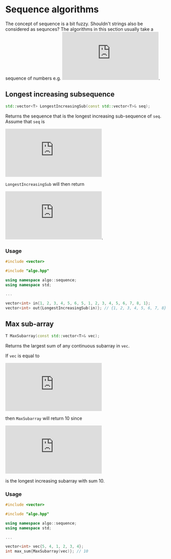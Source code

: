 Sequence algorithms
=======

The concept of sequence is a bit fuzzy. Shouldn't strings also be considered as sequnces? The algorithms in this section 
usually take a sequence of numbers e.g. ![2](https://private.codecogs.com/gif.latex?%5Csmall%20%5Cleft%20%5C%7B1%2C%202%20%2C3%2C%20%5Cdots%20%5Cright%20%5C%7D). 

## Longest increasing subsequence

```cpp
std::vector<T> LongestIncreasingSub(const std::vector<T>& seq);
```

Returns the sequence that is the longest increasing sub-sequence of `seq`. Assume that `seq` is 

![e](https://private.codecogs.com/gif.latex?%5Clarge%20%5Cleft%20%5C%7B2%2C3%2C%201%2C%202%20%2C3%2C4%20%2C3%2C2%20%5Cright%20%5C%7D)

`LongestIncreasingSub` will then return

![e](https://private.codecogs.com/gif.latex?%5Clarge%20%5Cleft%20%5C%7B1%2C%202%20%2C3%2C%204%20%5Cright%20%5C%7D).

### Usage
```cpp
#include <vector>

#include "algo.hpp"

using namespace algo::sequence;
using namespace std;

...

vector<int> in{1, 2, 3, 4, 5, 6, 5, 1, 2, 3, 4, 5, 6, 7, 8, 1};
vector<int> out{LongestIncreasingSub(in)}; // {1, 2, 3, 4, 5, 6, 7, 8}
```

## Max sub-array
```cpp
T MaxSubarray(const std::vector<T>& vec);
```
Returns the largest sum of any continuous subarray in `vec`.

If `vec` is equal to

![e](https://private.codecogs.com/gif.latex?%5Clarge%20%5Cleft%20%5C%7B5%2C%204%2C%201%2C%202%2C%203%2C%204%20%5Cright%20%5C%7D)

then `MaxSubarray` will return 10 since

![e](https://private.codecogs.com/gif.latex?%5Clarge%20%5Cleft%20%5C%7B1%2C%202%2C%203%2C%204%20%5Cright%20%5C%7D)

is the longest increasing subarray with sum 10.

### Usage
```cpp
#include <vector>

#include "algo.hpp"

using namespace algo::sequence;
using namespace std;

...

vector<int> vec{5, 4, 1, 2, 3, 4};
int max_sum{MaxSubarray(vec)}; // 10
```
